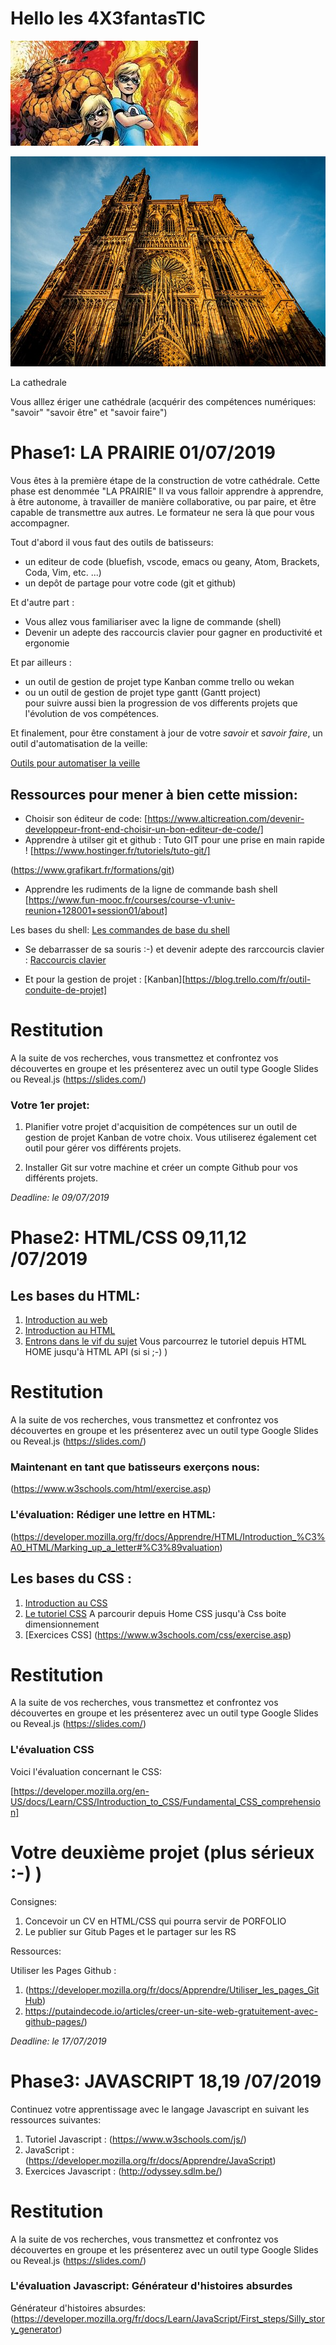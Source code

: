 #  Hello les 4X3fantasTIC

![La team](4X3fantastic.jpg)





![Cathedrale](640px-Cathédrale_Notre-Dame_de_Strasbourg_août_2014.jpg)

La cathedrale

Vous alllez ériger une cathédrale (acquérir des compétences numériques: "savoir" "savoir être" et "savoir faire")

#  Phase1: LA PRAIRIE 01/07/2019

Vous êtes à la première étape de la construction de votre cathédrale. Cette phase est denommée "LA PRAIRIE" Il va vous falloir apprendre à apprendre, à être autonome, à travailler de manière collaborative, ou par paire, et être capable de transmettre aux autres. Le formateur ne sera là que pour vous accompagner.

Tout d'abord il vous faut des outils de batisseurs:

* un editeur de code (bluefish, vscode, emacs ou geany, Atom, Brackets, Coda, Vim, etc. ...)
* un depôt de partage pour votre code (git et github)

Et d'autre part :

* Vous allez vous familiariser avec la ligne de commande (shell)
* Devenir un adepte des raccourcis clavier pour gagner en productivité et ergonomie

Et par ailleurs : 

* un outil de gestion de projet type Kanban comme trello ou wekan
* ou un outil de gestion de projet type gantt (Gantt project)  
pour suivre aussi bien la progression de vos differents projets que l'évolution de vos compétences.

Et finalement, pour être constament à jour de votre *savoir* et *savoir faire*, un outil d'automatisation de la veille:

[Outils pour automatiser la veille](https://www.codeur.com/blog/5-outils-automatiser-veille/)

## Ressources pour mener à bien cette mission:

 * Choisir son éditeur de code: [https://www.alticreation.com/devenir-developpeur-front-end-choisir-un-bon-editeur-de-code/]
 * Apprendre à utilser git et  github : Tuto GIT pour une prise en main rapide !
[https://www.hostinger.fr/tutoriels/tuto-git/]

 (https://www.grafikart.fr/formations/git)
 
 * Apprendre les rudiments de la ligne de commande bash shell [https://www.fun-mooc.fr/courses/course-v1:univ-reunion+128001+session01/about]
 

 
  Les bases du shell: [Les commandes de base du shell](commandes_de_bases.pdf) 
 
 * Se debarrasser de sa souris :-) et devenir adepte des rarccourcis clavier : [Raccourcis clavier](raccourcis.pdf)
 
 * Et pour la gestion de projet : [Kanban][https://blog.trello.com/fr/outil-conduite-de-projet]
 
 # Restitution
 
  A la suite de vos recherches, vous transmettez et confrontez vos découvertes en groupe et les présenterez avec un outil type Google Slides ou Reveal.js (https://slides.com/)
 
 ### Votre 1er projet:
 
 1. Planifier votre projet d'acquisition de compétences sur un outil de  gestion de projet Kanban de votre choix.
 Vous utiliserez également cet outil pour gérer vos différents projets.
 
 2. Installer Git sur votre machine et créer un compte Github pour vos différents projets.
 
 *Deadline: le 09/07/2019*
 

  # Phase2: HTML/CSS 09,11,12 /07/2019
  
  ## Les bases du HTML:
  
  1. [Introduction au web](https://developer.mozilla.org/fr/docs/Apprendre/Commencer_avec_le_web)
  2. [Introduction au HTML](https://developer.mozilla.org/fr/docs/Apprendre/Commencer_avec_le_web/Les_bases_HTML)
  3. [Entrons dans le vif du sujet](https://www.w3schools.com/html/)
  Vous parcourrez le tutoriel depuis HTML HOME jusqu'à HTML API (si si ;-) ) 
  
   # Restitution
 
  A la suite de vos recherches, vous transmettez et confrontez vos découvertes en groupe et les présenterez avec un outil type Google     Slides ou Reveal.js (https://slides.com/)
 
  
  ### Maintenant en tant que batisseurs exerçons nous: 
  
 (https://www.w3schools.com/html/exercise.asp)
  
  ### L'évaluation: Rédiger une lettre en HTML: 
  
  (https://developer.mozilla.org/fr/docs/Apprendre/HTML/Introduction_%C3%A0_HTML/Marking_up_a_letter#%C3%89valuation)
  
  ## Les bases du CSS :
  
  1. [Introduction au CSS](https://developer.mozilla.org/fr/docs/Apprendre/CSS/Introduction_%C3%A0_CSS)
  2. [Le tutoriel CSS](https://www.w3schools.com/css/default.asp) A parcourir depuis Home CSS jusqu'à Css boite dimensionnement
  3. [Exercices CSS] (https://www.w3schools.com/css/exercise.asp)
  
   # Restitution
 
  A la suite de vos recherches, vous transmettez et confrontez vos découvertes en groupe et les présenterez avec un outil type Google     Slides ou Reveal.js (https://slides.com/)
 
  
  ### L'évaluation CSS
   Voici l'évaluation concernant le CSS:
   
  [https://developer.mozilla.org/en-US/docs/Learn/CSS/Introduction_to_CSS/Fundamental_CSS_comprehension]
  
  # Votre deuxième projet (plus sérieux :-) )
  
  Consignes:
  
  1. Concevoir un CV en HTML/CSS qui pourra servir de PORFOLIO 
  2. Le publier sur Gitub Pages et le partager sur les RS
  
  Ressources: 
  
  Utiliser les Pages Github : 
  
  1. (https://developer.mozilla.org/fr/docs/Apprendre/Utiliser_les_pages_GitHub)
  2. https://putaindecode.io/articles/creer-un-site-web-gratuitement-avec-github-pages/)
  
  
  *Deadline: le 17/07/2019*
  

# Phase3: JAVASCRIPT 18,19 /07/2019

Continuez votre apprentissage avec le langage Javascript en suivant les ressources suivantes:

1. Tutoriel Javascript : (https://www.w3schools.com/js/)
2. JavaScript : (https://developer.mozilla.org/fr/docs/Apprendre/JavaScript)
3. Exercices Javascript : (http://odyssey.sdlm.be/)

# Restitution
 
  A la suite de vos recherches, vous transmettez et confrontez vos découvertes en groupe et les présenterez avec un outil type Google Slides ou Reveal.js (https://slides.com/)
 

### L'évaluation Javascript: Générateur d'histoires absurdes

Générateur d'histoires absurdes:(https://developer.mozilla.org/fr/docs/Learn/JavaScript/First_steps/Silly_story_generator)



